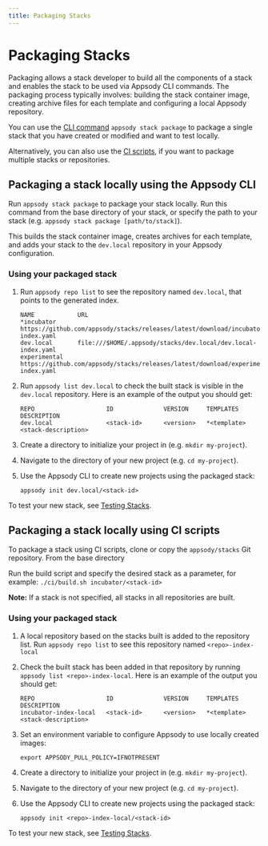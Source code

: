 ```yaml
---
title: Packaging Stacks
---
```


# Packaging Stacks

Packaging allows a stack developer to build all the components of a stack and enables the stack to be used via Appsody CLI commands. The packaging process typically involves: building the stack container image, creating archive files for each template and configuring a local Appsody repository.

You can use the [CLI command](/content/docs/using-appsody/cli-commands.md/#appsody-stack-package) `appsody stack package` to package a single stack that you have created or modified and want to test locally.

Alternatively, you can also use the [CI scripts](#packaging-a-stack-locally-using-ci-scripts), if you want to package multiple stacks or repositories.

## Packaging a stack locally using the Appsody CLI

Run `appsody stack package` to package your stack locally. Run this command from the base directory of your stack, or specify the path to your stack (e.g. `appsody stack package [path/to/stack]`).

This builds the stack container image, creates archives for each template, and adds your stack to the `dev.local` repository in your Appsody configuration.


### Using your packaged stack
1. Run `appsody repo list` to see the repository named `dev.local`, that points to the generated index.
    ```
    NAME            URL
    *incubator  	https://github.com/appsody/stacks/releases/latest/download/incubator-index.yaml                    
    dev.local   	file:///$HOME/.appsody/stacks/dev.local/dev.local-index.yaml                  
    experimental	https://github.com/appsody/stacks/releases/latest/download/experimental-index.yaml
    ```

1. Run `appsody list dev.local` to check the built stack is visible in the `dev.local` repository. Here is an example of the output you should get:
    ```
    REPO            	    ID            	VERSION  	TEMPLATES        	DESCRIPTION                      
    dev.local	            <stack-id>	    <version>   *<template>	        <stack-description>
    ```
1. Create a directory to initialize your project in (e.g. `mkdir my-project`).

1. Navigate to the directory of your new project (e.g. `cd my-project`).

1. Use the Appsody CLI to create new projects using the packaged stack:
    ```
    appsody init dev.local/<stack-id>
    ```

To test your new stack, see [Testing Stacks](/content/docs/stacks/test.md).

## Packaging a stack locally using CI scripts

To package a stack using CI scripts, clone or copy the `appsody/stacks` Git repository. From the base directory

Run the build script and specify the desired stack as a parameter, for example:
    ```
     ./ci/build.sh incubator/<stack-id>
    ```

**Note:** If a stack is not specified, all stacks in all repositories are built.

### Using your packaged stack
1. A local repository based on the stacks built is added to the repository list. Run ```appsody repo list``` to see this repository named `<repo>-index-local`

1. Check the built stack has been added in that repository by running `appsody list <repo>-index-local`. Here is an example of the output you should get:
    ```
    REPO            	    ID            	VERSION  	TEMPLATES        	DESCRIPTION
    incubator-index-local	<stack-id>	    <version>   *<template>	        <stack-description>
    ```

1. Set an environment variable to configure Appsody to use locally created images:
    ```
    export APPSODY_PULL_POLICY=IFNOTPRESENT
    ```
1. Create a directory to initialize your project in (e.g. `mkdir my-project`).

1. Navigate to the directory of your new project (e.g. `cd my-project`).

1. Use the Appsody CLI to create new projects using the packaged stack:
    ```
    appsody init <repo>-index-local/<stack-id>
    ```

To test your new stack, see [Testing Stacks](/content/docs/stacks/test.md).
